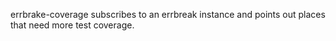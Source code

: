 errbrake-coverage subscribes to an errbreak instance and points out places that need more test coverage.

